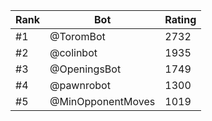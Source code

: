 Rank|Bot|Rating
---|---|---
#1|@ToromBot|2732
#2|@colinbot|1935
#3|@OpeningsBot|1749
#4|@pawnrobot|1300
#5|@MinOpponentMoves|1019
